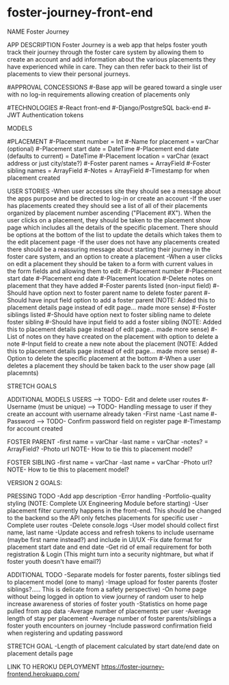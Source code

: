 # foster-journey-front-end

NAME
Foster Journey


APP DESCRIPTION
Foster Journey is a web app that helps foster youth track their journey through the foster care system by allowing them to create an account and add information about the various placements they have experienced while in care. They can then refer back to their list of placements to view their personal journeys.


#APPROVAL CONCESSIONS
#-Base app will be geared toward a single user with no log-in requirements allowing creation of placements only


#TECHNOLOGIES
#-React front-end
#-Django/PostgreSQL back-end
#-JWT Authentication tokens


MODELS

#PLACEMENT
#-Placement number = Int
#-Name for placement = varChar (optional)
#-Placement start date = DateTime
#-Placement end date (defaults to current) = DateTime
#-Placement location = varChar (exact address or just city/state?)
#-Foster parent names = ArrayField
#-Foster sibling names = ArrayField
#-Notes = ArrayField
#-Timestamp for when placement created


USER STORIES
-When user accesses site they should see a message about the apps purpose and be directed to log-in or create an account
-If the user has placements created they should see a list of all of their placements organized by placement number ascending ("Placement #X"). When the user clicks on a placement, they should be taken to the placement show page which includes all the details of the specific placement. There should be options at the bottom of the list to update the details which takes them to the edit placement page
-If the user does not have any placements created there should be a reassuring message about starting their journey in the foster care system, and an option to create a placement
-When a user clicks on edit a placement they should be taken to a form with current values in the form fields and allowing them to edit:
	#-Placement number
	#-Placement start date
	#-Placement end date
	#-Placement location
    #-Delete notes on placement that they have added
	#-Foster parents listed (non-input field)
	#-Should have option next to foster parent name to delete foster parent
	#-Should have input field option to add a foster parent (NOTE: Added this to placement details page instead of edit page... made more sense)
	#-Foster siblings listed
	#-Should have option next to foster sibling name to delete foster sibling
	#-Should have input field to add a foster sibling (NOTE: Added this to placement details page instead of edit page... made more sense)
	#-List of notes on they have created on the placement with option to delete a note
	#-Input field to create a new note about the placement (NOTE: Added this to placement details page instead of edit page... made more sense)
	#-Option to delete the specific placement at the bottom
	#-When a user deletes a placement they should be taken back to the user show page (all placemnts)


STRETCH GOALS

ADDITIONAL MODELS
USERS --> TODO- Edit and delete user routes
#-Username (must be unique) --> TODO- Handling message to user if they create an account with username already taken
-First name
-Last name
#-Password --> TODO- Confirm password field on register page
#-Timestamp for account created


FOSTER PARENT
-first name = varChar
-last name = varChar
-notes? = ArrayField?
-Photo url
NOTE- How to tie this to placement model?

FOSTER SIBLING
-first name = varChar
-last name = varChar
-Photo url?
NOTE- How to tie this to placement model?


VERSION 2 GOALS:

PRESSING TODO
-Add app description
-Error handling
-Portfolio-quality styling (NOTE: Complete UX Engineering Module before starting)
-User placement filter currently happens in the front-end. This should be changed to the backend so the API only fetches placements for specific user
-Complete user routes
-Delete console.logs
-User model should collect first name, last name
-Update access and refresh tokens to include username (maybe first name instead?) and include in UI/UX
-Fix date format for placement start date and end date
-Get rid of email requirement for both registration & Login (This might turn into a security nightmare, but what if foster youth doesn't have email?)


ADDITIONAL TODO
-Separate models for foster parents, foster siblings tied to placement model (one to many)
-Image upload for foster parents (foster siblings?..... This is delicate from a safety perspective)
-On home page without being logged in option to view journey of random user to help increase awareness of stories of foster youth
-Statistics on home page pulled from app data
	-Average number of placements per user
	-Average length of stay per placement
	-Average number of foster parents/siblings a foster youth encounters on journey
-Include password confirmation field when registering and updating password
	
STRETCH GOAL
-Length of placement calculated by start date/end date on placement details page



LINK TO HEROKU DEPLOYMENT
https://foster-journey-frontend.herokuapp.com/